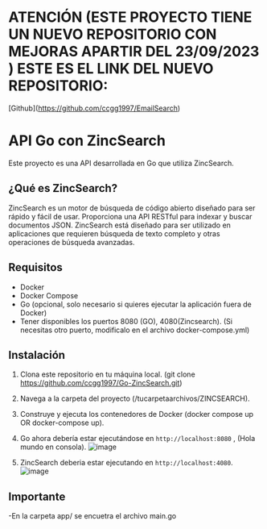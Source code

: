 # ATENCIÓN (ESTE PROYECTO TIENE UN NUEVO REPOSITORIO CON MEJORAS APARTIR DEL 23/09/2023 ) ESTE ES EL LINK DEL NUEVO REPOSITORIO:

\[Github\](https://github.com/ccgg1997/EmailSearch)

# API Go con ZincSearch

Este proyecto es una API desarrollada en Go que utiliza ZincSearch.

## ¿Qué es ZincSearch?

ZincSearch es un motor de búsqueda de código abierto diseñado para ser rápido y fácil de usar. Proporciona una API RESTful para indexar y buscar documentos JSON. ZincSearch está diseñado para ser utilizado en aplicaciones que requieren búsqueda de texto completo y otras operaciones de búsqueda avanzadas.

## Requisitos

- Docker
- Docker Compose
- Go (opcional, solo necesario si quieres ejecutar la aplicación fuera de Docker)
- Tener disponibles los puertos 8080 (GO), 4080(Zincsearch). (Si necesitas otro puerto, modificalo en el archivo docker-compose.yml) 

## Instalación

1. Clona este repositorio en tu máquina local.  (git clone https://github.com/ccgg1997/Go-ZincSearch.git)
2. Navega a la carpeta del proyecto (/tucarpetaarchivos/ZINCSEARCH).
3. Construye y ejecuta los contenedores de Docker (docker compose up OR  docker-compose up).
4. Go ahora debería estar ejecutándose en `http://localhost:8080` , (Hola mundo en consola).
   ![image](https://github.com/ccgg1997/Go-ZincSearch/assets/89625031/ce88d228-c737-46a4-828c-1fd55f8840d3)

6. ZincSearch deberia estar ejecutando en  `http://localhost:4080`.
![image](https://github.com/ccgg1997/Go-ZincSearch/assets/89625031/7632a238-cd68-4e83-b79d-df15ef52bd93)

## Importante
-En la carpeta app/ se encuetra el archivo main.go






